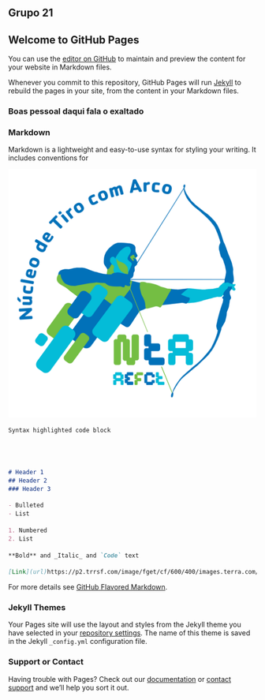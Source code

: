 ##                      Grupo 21

## Welcome to GitHub Pages

You can use the [editor on GitHub](https://github.com/TonyZS/IPM21/edit/gh-pages/index.md) to maintain and preview the content for your website in Markdown files.

Whenever you commit to this repository, GitHub Pages will run [Jekyll](https://jekyllrb.com/) to rebuild the pages in your site, from the content in your Markdown files.

### Boas pessoal daqui fala o exaltado

### Markdown

Markdown is a lightweight and easy-to-use syntax for styling your writing. It includes conventions for

<img src="logoNTAFinal.png" alt="hi" class="inline"/>

```markdown
Syntax highlighted code block




# Header 1
## Header 2
### Header 3

- Bulleted
- List

1. Numbered
2. List

**Bold** and _Italic_ and `Code` text

[Link](url)https://p2.trrsf.com/image/fget/cf/600/400/images.terra.com/2020/08/14/o-gatinho-de-cada-signo-15721.jpeg[Image](src)
```

For more details see [GitHub Flavored Markdown](https://guides.github.com/features/mastering-markdown/).

### Jekyll Themes

Your Pages site will use the layout and styles from the Jekyll theme you have selected in your [repository settings](https://github.com/TonyZS/IPM21/settings). The name of this theme is saved in the Jekyll `_config.yml` configuration file.

### Support or Contact

Having trouble with Pages? Check out our [documentation](https://docs.github.com/categories/github-pages-basics/) or [contact support](https://github.com/contact) and we’ll help you sort it out.
